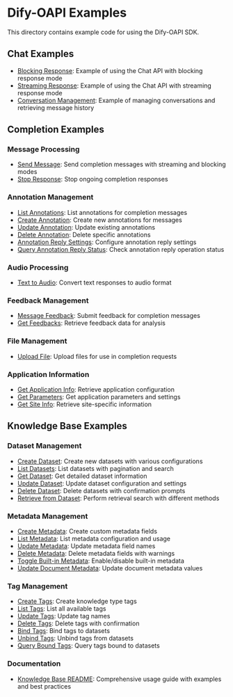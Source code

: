 # Dify-OAPI Examples

This directory contains example code for using the Dify-OAPI SDK.

## Chat Examples
- [Blocking Response](./chat/blocking_response.py): Example of using the Chat API with blocking response mode
- [Streaming Response](./chat/streaming_response.py): Example of using the Chat API with streaming response mode
- [Conversation Management](./chat/conversation_management.py): Example of managing conversations and retrieving message history

## Completion Examples

### Message Processing
- [Send Message](./completion/completion/send_message.py): Send completion messages with streaming and blocking modes
- [Stop Response](./completion/completion/stop_response.py): Stop ongoing completion responses

### Annotation Management
- [List Annotations](./completion/annotation/list_annotations.py): List annotations for completion messages
- [Create Annotation](./completion/annotation/create_annotation.py): Create new annotations for messages
- [Update Annotation](./completion/annotation/update_annotation.py): Update existing annotations
- [Delete Annotation](./completion/annotation/delete_annotation.py): Delete specific annotations
- [Annotation Reply Settings](./completion/annotation/annotation_reply_settings.py): Configure annotation reply settings
- [Query Annotation Reply Status](./completion/annotation/query_annotation_reply_status.py): Check annotation reply operation status

### Audio Processing
- [Text to Audio](./completion/audio/text_to_audio.py): Convert text responses to audio format

### Feedback Management
- [Message Feedback](./completion/feedback/message_feedback.py): Submit feedback for completion messages
- [Get Feedbacks](./completion/feedback/get_feedbacks.py): Retrieve feedback data for analysis

### File Management
- [Upload File](./completion/file/upload_file.py): Upload files for use in completion requests

### Application Information
- [Get Application Info](./completion/info/get_info.py): Retrieve application configuration
- [Get Parameters](./completion/info/get_parameters.py): Get application parameters and settings
- [Get Site Info](./completion/info/get_site.py): Retrieve site-specific information

## Knowledge Base Examples

### Dataset Management
- [Create Dataset](./knowledge_base/dataset/create.py): Create new datasets with various configurations
- [List Datasets](./knowledge_base/dataset/list.py): List datasets with pagination and search
- [Get Dataset](./knowledge_base/dataset/get.py): Get detailed dataset information
- [Update Dataset](./knowledge_base/dataset/update.py): Update dataset configuration and settings
- [Delete Dataset](./knowledge_base/dataset/delete.py): Delete datasets with confirmation prompts
- [Retrieve from Dataset](./knowledge_base/dataset/retrieve.py): Perform retrieval search with different methods

### Metadata Management
- [Create Metadata](./knowledge_base/metadata/create.py): Create custom metadata fields
- [List Metadata](./knowledge_base/metadata/list.py): List metadata configuration and usage
- [Update Metadata](./knowledge_base/metadata/update.py): Update metadata field names
- [Delete Metadata](./knowledge_base/metadata/delete.py): Delete metadata fields with warnings
- [Toggle Built-in Metadata](./knowledge_base/metadata/toggle_builtin.py): Enable/disable built-in metadata
- [Update Document Metadata](./knowledge_base/metadata/update_document.py): Update document metadata values

### Tag Management
- [Create Tags](./knowledge_base/tag/create.py): Create knowledge type tags
- [List Tags](./knowledge_base/tag/list.py): List all available tags
- [Update Tags](./knowledge_base/tag/update.py): Update tag names
- [Delete Tags](./knowledge_base/tag/delete.py): Delete tags with confirmation
- [Bind Tags](./knowledge_base/tag/bind.py): Bind tags to datasets
- [Unbind Tags](./knowledge_base/tag/unbind.py): Unbind tags from datasets
- [Query Bound Tags](./knowledge_base/tag/query_bound.py): Query tags bound to datasets

### Documentation
- [Knowledge Base README](./knowledge_base/README.md): Comprehensive usage guide with examples and best practices
